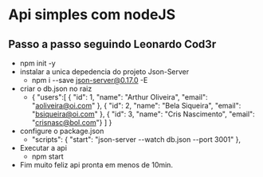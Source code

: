 # Api simples com nodeJS
## Passo a passo seguindo Leonardo Cod3r
* npm init -y
* instalar a unica depedencia do projeto Json-Server
    * npm i --save json-server@0.17.0 -E
* criar o db.json no raiz
    * {
            "users":[
                { "id": 1, "name": "Arthur Oliveira", "email": "aoliveira@oi.com" },
                { "id": 2, "name": "Bela Siqueira", "email": "bsiqueira@oi.com" },
                { "id": 3, "name": "Cris Nascimento", "email": "crisnasc@bol.com"}
            ]
        }
* configure o package.json
    * "scripts": {
            "start": "json-server --watch db.json --port 3001"
        },
* Executar a api
    * npm start
* Fim muito feliz api pronta em menos de 10min.